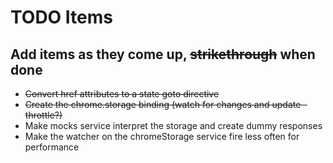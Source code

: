 TODO Items
==========
Add items as they come up, <del>strikethrough</del> when done
-----------------------------------------------------

* <del>Convert href attributes to a state goto directive</del>
* <del>Create the chrome.storage binding (watch for changes and update - throttle?)</del>
* Make mocks service interpret the storage and create dummy responses
* Make the watcher on the chromeStorage service fire less often for performance